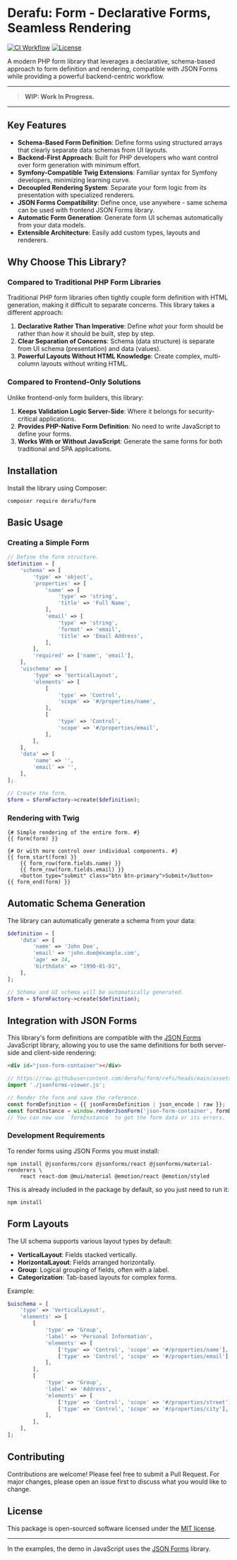 # Derafu: Form - Declarative Forms, Seamless Rendering

[![CI Workflow](https://github.com/derafu/form/actions/workflows/ci.yml/badge.svg?branch=main&event=push)](https://github.com/derafu/form/actions/workflows/ci.yml?query=branch%3Amain)
[![License](https://img.shields.io/badge/license-MIT-blue.svg)](https://opensource.org/licenses/MIT)

A modern PHP form library that leverages a declarative, schema-based approach to form definition and rendering, compatible with JSON Forms while providing a powerful backend-centric workflow.

---

> **WIP: Work In Progress.**

---

## Key Features

- **Schema-Based Form Definition**: Define forms using structured arrays that clearly separate data schemas from UI layouts.
- **Backend-First Approach**: Built for PHP developers who want control over form generation with minimum effort.
- **Symfony-Compatible Twig Extensions**: Familiar syntax for Symfony developers, minimizing learning curve.
- **Decoupled Rendering System**: Separate your form logic from its presentation with specialized renderers.
- **JSON Forms Compatibility**: Define once, use anywhere - same schema can be used with frontend JSON Forms library.
- **Automatic Form Generation**: Generate form UI schemas automatically from your data models.
- **Extensible Architecture**: Easily add custom types, layouts and renderers.

## Why Choose This Library?

### Compared to Traditional PHP Form Libraries

Traditional PHP form libraries often tightly couple form definition with HTML generation, making it difficult to separate concerns. This library takes a different approach:

1. **Declarative Rather Than Imperative**: Define _what_ your form should be rather than _how_ it should be built, step by step.
2. **Clear Separation of Concerns**: Schema (data structure) is separate from UI schema (presentation) and data (values).
3. **Powerful Layouts Without HTML Knowledge**: Create complex, multi-column layouts without writing HTML.

### Compared to Frontend-Only Solutions

Unlike frontend-only form builders, this library:

1. **Keeps Validation Logic Server-Side**: Where it belongs for security-critical applications.
2. **Provides PHP-Native Form Definition**: No need to write JavaScript to define your forms.
3. **Works With or Without JavaScript**: Generate the same forms for both traditional and SPA applications.

## Installation

Install the library using Composer:

```shell
composer require derafu/form
```

## Basic Usage

### Creating a Simple Form

```php
// Define the form structure.
$definition = [
    'schema' => [
        'type' => 'object',
        'properties' => [
            'name' => [
                'type' => 'string',
                'title' => 'Full Name',
            ],
            'email' => [
                'type' => 'string',
                'format' => 'email',
                'title' => 'Email Address',
            ],
        ],
        'required' => ['name', 'email'],
    ],
    'uischema' => [
        'type' => 'VerticalLayout',
        'elements' => [
            [
                'type' => 'Control',
                'scope' => '#/properties/name',
            ],
            [
                'type' => 'Control',
                'scope' => '#/properties/email',
            ],
        ],
    ],
    'data' => [
        'name' => '',
        'email' => '',
    ],
];

// Create the form.
$form = $formFactory->create($definition);
```

### Rendering with Twig

```twig
{# Simple rendering of the entire form. #}
{{ form(form) }}

{# Or with more control over individual components. #}
{{ form_start(form) }}
    {{ form_row(form.fields.name) }}
    {{ form_row(form.fields.email) }}
    <button type="submit" class="btn btn-primary">Submit</button>
{{ form_end(form) }}
```

## Automatic Schema Generation

The library can automatically generate a schema from your data:

```php
$definition = [
    'data' => [
        'name' => 'John Doe',
        'email' => 'john.doe@example.com',
        'age' => 34,
        'birthdate' => "1990-01-01",
    ],
];

// Schema and UI schema will be automatically generated.
$form = $formFactory->create($definition);
```

## Integration with JSON Forms

This library's form definitions are compatible with the [JSON Forms](https://jsonforms.io) JavaScript library, allowing you to use the same definitions for both server-side and client-side rendering:

```html
<div id="json-form-container"></div>
```

```javascript
// https://raw.githubusercontent.com/derafu/form/refs/heads/main/assets/js/jsonforms-viewer.js
import './jsonforms-viewer.js';

// Render the form and save the reference.
const formDefinition = {{ jsonFormsDefinition | json_encode | raw }};
const formInstance = window.renderJsonForm('json-form-container', formDefinition);
// You can now use `formInstance` to get the form data or its errors.
```

### Development Requirements

To render forms using JSON Forms you must install:

```shell
npm install @jsonforms/core @jsonforms/react @jsonforms/material-renderers \
    react react-dom @mui/material @emotion/react @emotion/styled
```

This is already included in the package by default, so you just need to run it:

```shell
npm install
```

## Form Layouts

The UI schema supports various layout types by default:

- **VerticalLayout**: Fields stacked vertically.
- **HorizontalLayout**: Fields arranged horizontally.
- **Group**: Logical grouping of fields, often with a label.
- **Categorization**: Tab-based layouts for complex forms.

Example:

```php
$uischema = [
    'type' => 'VerticalLayout',
    'elements' => [
        [
            'type' => 'Group',
            'label' => 'Personal Information',
            'elements' => [
                ['type' => 'Control', 'scope' => '#/properties/name'],
                ['type' => 'Control', 'scope' => '#/properties/email'],
            ],
        ],
        [
            'type' => 'Group',
            'label' => 'Address',
            'elements' => [
                ['type' => 'Control', 'scope' => '#/properties/street'],
                ['type' => 'Control', 'scope' => '#/properties/city'],
            ],
        ],
    ],
];
```

## Contributing

Contributions are welcome! Please feel free to submit a Pull Request. For major changes, please open an issue first to discuss what you would like to change.

## License

This package is open-sourced software licensed under the [MIT license](https://opensource.org/licenses/MIT).

---

In the examples, the demo in JavaScript uses the [JSON Forms](https://jsonforms.io) library.

